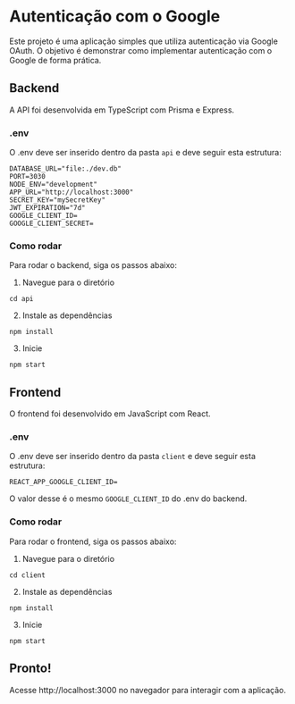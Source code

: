 # Autenticação com o Google

Este projeto é uma aplicação simples que utiliza autenticação via Google OAuth. O objetivo é demonstrar como implementar autenticação com o Google de forma prática.

## Backend

A API foi desenvolvida em TypeScript com Prisma e Express.

### .env
O .env deve ser inserido dentro da pasta `api` e deve seguir esta estrutura:

```
DATABASE_URL="file:./dev.db"
PORT=3030
NODE_ENV="development"
APP_URL="http://localhost:3000"
SECRET_KEY="mySecretKey"
JWT_EXPIRATION="7d"
GOOGLE_CLIENT_ID=
GOOGLE_CLIENT_SECRET=
```

### Como rodar
Para rodar o backend, siga os passos abaixo:
1. Navegue para o diretório
```
cd api
```
2. Instale as dependências
```
npm install
```
3. Inicie
```
npm start
```

## Frontend

O frontend foi desenvolvido em JavaScript com React.

### .env
O .env deve ser inserido dentro da pasta `client` e deve seguir esta estrutura:

```
REACT_APP_GOOGLE_CLIENT_ID=
```

O valor desse é o mesmo `GOOGLE_CLIENT_ID` do .env do backend.

### Como rodar
Para rodar o frontend, siga os passos abaixo:
1. Navegue para o diretório
```
cd client
```
2. Instale as dependências
```
npm install
```
3. Inicie
```
npm start
```

## Pronto!

Acesse http://localhost:3000 no navegador para interagir com a aplicação.
